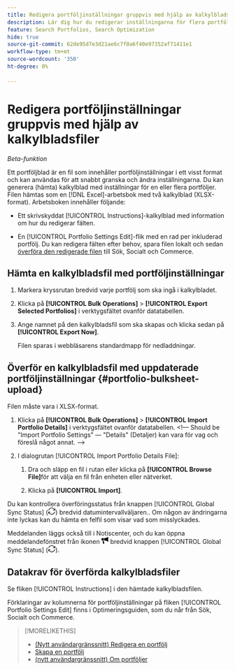 ```yaml
---
title: Redigera portföljinställningar gruppvis med hjälp av kalkylbladsfiler
description: Lär dig hur du redigerar inställningarna för flera portföljer med hjälp av en kalkylbladsfil.
feature: Search Portfolios, Search Optimization
hide: true
source-git-commit: 62de95d7e3d21ae6c7f0a6f40e97352af71411e1
workflow-type: tm+mt
source-wordcount: '350'
ht-degree: 0%

---
```


# Redigera portföljinställningar gruppvis med hjälp av kalkylbladsfiler

*Beta-funktion*

Ett portföljblad är en fil som innehåller portföljinställningar i ett visst format och kan användas för att snabbt granska och ändra inställningarna. Du kan generera (hämta) kalkylblad med inställningar för en eller flera portföljer. Filen hämtas som en [!DNL Excel]-arbetsbok med två kalkylblad (XLSX-format). Arbetsboken innehåller följande:

* Ett skrivskyddat [!UICONTROL Instructions]-kalkylblad med information om hur du redigerar fälten.

* En [!UICONTROL Portfolio Settings Edit]-flik med en rad per inkluderad portfölj. Du kan redigera fälten efter behov, spara filen lokalt och sedan [överföra den redigerade filen](#portfolio-bulksheet-upload) till Sök, Socialt och Commerce.

## Hämta en kalkylbladsfil med portföljinställningar

1. Markera kryssrutan bredvid varje portfölj som ska ingå i kalkylbladet.

1. Klicka på **[!UICONTROL Bulk Operations]** > **[!UICONTROL Export Selected Portfolios]** i verktygsfältet ovanför datatabellen.

1. Ange namnet på den kalkylbladsfil som ska skapas och klicka sedan på **[!UICONTROL Export Now]**.

   Filen sparas i webbläsarens standardmapp för nedladdningar.

## Överför en kalkylbladsfil med uppdaterade portföljinställningar {#portfolio-bulksheet-upload}

Filen måste vara i XLSX-format.

1. Klicka på **[!UICONTROL Bulk Operations]** > **[!UICONTROL Import Portfolio Details]** i verktygsfältet ovanför datatabellen. &lt;!— Should be &quot;Import Portfolio Settings&quot; — &quot;Details&quot; (Detaljer) kan vara för vag och föreslå något annat. —>

1. I dialogrutan [!UICONTROL Import Portfolio Details File]:<!-- reword if we change the name of the operation -->

   1. Dra och släpp en fil i rutan eller klicka på **[!UICONTROL Browse File]**<!-- "Browse for file" or just "Browse"??? -->för att välja en fil från enheten eller nätverket.

   1. Klicka på **[!UICONTROL Import]**.

Du kan kontrollera överföringsstatus från knappen [!UICONTROL Global Sync Status] (![Global synkroniseringsstatus](/help/search-social-commerce/assets/global-sync-status.png "Global synkroniseringsstatus")) bredvid datumintervallväljaren.<!-- icon similar to Refresh -->. Om någon av ändringarna inte lyckas kan du hämta en felfil som visar vad som misslyckades.

Meddelanden läggs också till i Notiscenter, och du kan öppna meddelandefönstret från ikonen ![Notifications](/help/search-social-commerce/assets/notifications-new.png "Notifications") bredvid knappen [!UICONTROL Global Sync Status] (![Global synkroniseringsstatus](/help/search-social-commerce/assets/global-sync-status.png "Global synkroniseringsstatus")).

## Datakrav för överförda kalkylbladsfiler

Se fliken [!UICONTROL Instructions] i den hämtade kalkylbladsfilen.

Förklaringar av kolumnerna för portföljinställningar på fliken [!UICONTROL Portfolio Settings Edit] finns i Optimeringsguiden, som du når från Sök, Socialt och Commerce.

<!--
## Data fields on the [!UICONTROL Portfolio Settings Edit] tab

| Field | Required to import data? | Description |
| ----- | ------------------------ | ----------- |
| Portfolio ID |  |  |
| Portfolio Name |  |  |
| Status |  |  |
| Spend Strategy |  |  |
| Target |  |  |
| Hybrid |  |  |
| Auto adjust campaign budgets |  |  |
| Spend Multiple |  |  |
| Minimum Campaign Budget |  |  |
| Objective |  |  |
| Cost Half-Life |  |  |
| Revenue Half-Life |  |  |
| Min. Target CPA |  |  |
| Max. Target CPA |  |  |
| Min. Target ROAS |  |  |
| Max. Target ROAS |  |  |

-->

>[!MORELIKETHIS]
>
>* [(Nytt användargränssnitt) Redigera en portfölj ](portfolio-edit.md)
>* [Skapa en portfölj](portfolio-create.md)
>* [(nytt användargränssnitt) Om portföljer ](portfolio-about.md)
